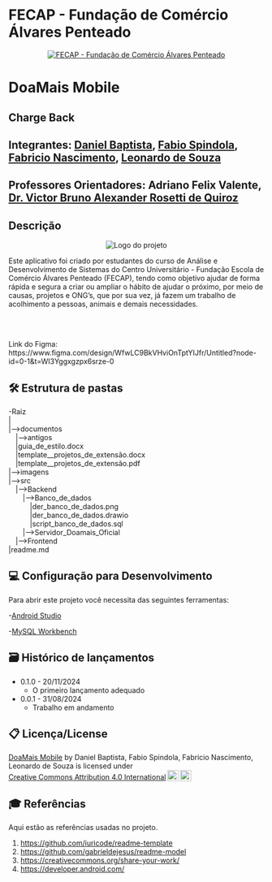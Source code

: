 # FECAP - Fundação de Comércio Álvares Penteado

<p align="center">
<a href= "https://www.fecap.br/"><img src="https://encrypted-tbn0.gstatic.com/images?q=tbn:ANd9GcRhZPrRa89Kma0ZZogxm0pi-tCn_TLKeHGVxywp-LXAFGR3B1DPouAJYHgKZGV0XTEf4AE&usqp=CAU" alt="FECAP - Fundação de Comércio Álvares Penteado" border="0"></a>
</p>

# DoaMais Mobile

## Charge Back

## Integrantes: <a href="https://www.linkedin.com/in/daniel-acioli-b72818322/">Daniel Baptista</a>, <a href="https://www.linkedin.com/in/fabiospindola/">Fabio Spindola</a>, <a href="https://br.linkedin.com/in/fabriciocnascimento">Fabricio Nascimento</a>, <a href="https://www.linkedin.com/in/leonardo-de-souza-mouzinho-5581bb2a8/">Leonardo de Souza</a>

## Professores Orientadores: <a>Adriano Felix Valente</a>, <a href="https://www.linkedin.com/in/victorbarq/">Dr. Victor Bruno Alexander Rosetti de Quiroz</a>

## Descrição

<p align="center">
<img src="https://live.staticflickr.com/65535/53962361283_7b2eaf4462_w.jpg" alt="Logo do projeto"/></a>
</p>


<p>Este aplicativo foi criado por estudantes do curso de Análise e Desenvolvimento de Sistemas do Centro Universitário - Fundação Escola de Comércio Álvares Penteado (FECAP), tendo como objetivo ajudar de forma rápida e segura a criar ou ampliar o hábito de ajudar o próximo, por meio de causas, projetos e ONG’s, que por sua vez, já fazem um trabalho de acolhimento a pessoas, animais e demais necessidades.</p>
<br></br>
<p>Link do Figma: https://www.figma.com/design/WfwLC9BkVHviOnTptYIJfr/Untitled?node-id=0-1&t=WI3Yggxgzpx6srze-0</p>


## 🛠 Estrutura de pastas

-Raiz<br>
|<br>
|-->documentos<br>
  &emsp;|-->antigos<br>
  &emsp;|guia_de_estilo.docx<br>
  &emsp;|template__projetos_de_extensão.docx<br>
  &emsp;|template__projetos_de_extensão.pdf<br>
|-->imagens<br>
|-->src<br>
  &emsp;|-->Backend<br>
    &emsp;&emsp;|-->Banco_de_dados<br>
      &emsp;&emsp;&emsp;|der_banco_de_dados.png<br>
      &emsp;&emsp;&emsp;|der_banco_de_dados.drawio<br>
      &emsp;&emsp;&emsp;|script_banco_de_dados.sql<br>
    &emsp;&emsp;|-->Servidor_Doamais_Oficial<br>
  &emsp;|-->Frontend<br>
|readme.md<br>

## 💻 Configuração para Desenvolvimento

Para abrir este projeto você necessita das seguintes ferramentas:

<p>-<a href="https://developer.android.com/?_gl=1*18xz00w*_up*MQ..&gclid=Cj0KCQjw_sq2BhCUARIsAIVqmQsiBFDbwz3dYzFSvHBnHKv5WrKNFB86o0eP3prt8IUV5D8Vp0qyvDEaAhhUEALw_wcB&gclsrc=aw.ds">Android Studio</a></p>
<p>-<a href="https://nodejs.org/en](https://www.mysql.com/">MySQL Workbench</a></p>

## 🗃 Histórico de lançamentos

* 0.1.0 - 20/11/2024
    * O primeiro lançamento adequado
* 0.0.1 - 31/08/2024
    * Trabalho em andamento

## 📋 Licença/License

<p xmlns:cc="http://creativecommons.org/ns#" xmlns:dct="http://purl.org/dc/terms/"><a property="dct:title" rel="cc:attributionURL" href="https://github.com/2024-2-NADS3/DoaMais">DoaMais Mobile</a> by <span property="cc:attributionName">Daniel Baptista, Fabio Spindola, Fabricio Nascimento, Leonardo de Souza</span> is licensed under <a href="https://creativecommons.org/licenses/by/4.0/?ref=chooser-v1" target="_blank" rel="license noopener noreferrer" style="display:inline-block;">Creative Commons Attribution 4.0 International<img style="height:22px!important;margin-left:3px;vertical-align:text-bottom;" src="https://mirrors.creativecommons.org/presskit/icons/cc.svg?ref=chooser-v1" alt=""><img style="height:22px!important;margin-left:3px;vertical-align:text-bottom;" src="https://mirrors.creativecommons.org/presskit/icons/by.svg?ref=chooser-v1" alt=""></a></p>

## 🎓 Referências

Aqui estão as referências usadas no projeto.

1. <https://github.com/iuricode/readme-template>
2. <https://github.com/gabrieldejesus/readme-model>
3. <https://creativecommons.org/share-your-work/>
4. <https://developer.android.com/>
